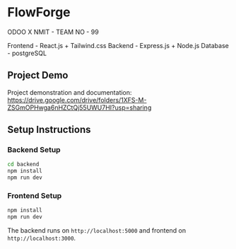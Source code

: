 # FlowForge
ODOO X NMIT - TEAM NO - 99

Frontend - React.js + Tailwind.css
Backend - Express.js + Node.js
Database - postgreSQL

## Project Demo
Project demonstration and documentation: https://drive.google.com/drive/folders/1XFS-M-ZSGmOPHwga6nHZCtQj55UWU7HI?usp=sharing

## Setup Instructions

### Backend Setup
```bash
cd backend
npm install
npm run dev
```

### Frontend Setup
```bash
npm install
npm run dev
```

The backend runs on `http://localhost:5000` and frontend on `http://localhost:3000`.
